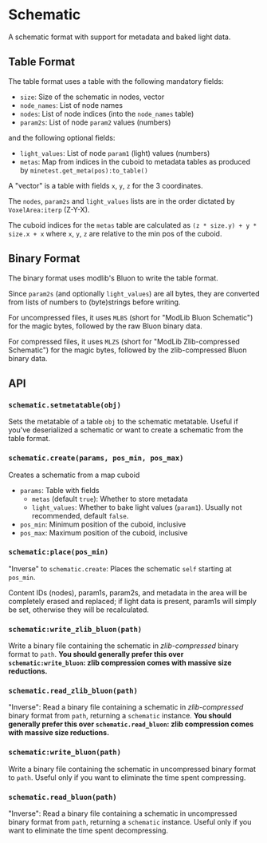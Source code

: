 # Schematic

A schematic format with support for metadata and baked light data.

## Table Format

The table format uses a table with the following mandatory fields:

* `size`: Size of the schematic in nodes, vector
* `node_names`: List of node names
* `nodes`: List of node indices (into the `node_names` table)
* `param2s`: List of node `param2` values (numbers)

and the following optional fields:

* `light_values`: List of node `param1` (light) values (numbers)
* `metas`: Map from indices in the cuboid to metadata tables as produced by `minetest.get_meta(pos):to_table()`

A "vector" is a table with fields `x`, `y`, `z` for the 3 coordinates.

The `nodes`, `param2s` and `light_values` lists are in the order dictated by `VoxelArea:iterp` (Z-Y-X).

The cuboid indices for the `metas` table are calculated as `(z * size.y) + y * size.x + x` where `x`, `y`, `z` are relative to the min pos of the cuboid.

## Binary Format

The binary format uses modlib's Bluon to write the table format.

Since `param2s` (and optionally `light_values`) are all bytes, they are converted from lists of numbers to (byte)strings before writing.

For uncompressed files, it uses `MLBS` (short for "ModLib Bluon Schematic") for the magic bytes, 
followed by the raw Bluon binary data.

For compressed files, it uses `MLZS` (short for "ModLib Zlib-compressed Schematic") for the magic bytes,
followed by the zlib-compressed Bluon binary data.

## API

### `schematic.setmetatable(obj)`

Sets the metatable of a table `obj` to the schematic metatable.
Useful if you've deserialized a schematic or want to create a schematic from the table format.

### `schematic.create(params, pos_min, pos_max)`

Creates a schematic from a map cuboid

* `params`: Table with fields
	* `metas` (default `true`): Whether to store metadata
	* `light_values`: Whether to bake light values (`param1`).
	  Usually not recommended, default `false`.
* `pos_min`: Minimum position of the cuboid, inclusive
* `pos_max`: Maximum position of the cuboid, inclusive

### `schematic:place(pos_min)`

"Inverse" to `schematic.create`: Places the schematic `self` starting at `pos_min`.

Content IDs (nodes), param1s, param2s, and metadata in the area will be completely erased and replaced; if light data is present, param1s will simply be set, otherwise they will be recalculated.

### `schematic:write_zlib_bluon(path)`

Write a binary file containing the schematic in *zlib-compressed* binary format to `path`.
**You should generally prefer this over `schematic:write_bluon`: zlib compression comes with massive size reductions.**

### `schematic.read_zlib_bluon(path)`

"Inverse": Read a binary file containing a schematic in *zlib-compressed* binary format from `path`, returning a `schematic` instance.
**You should generally prefer this over `schematic.read_bluon`: zlib compression comes with massive size reductions.**

### `schematic:write_bluon(path)`

Write a binary file containing the schematic in uncompressed binary format to `path`.
Useful only if you want to eliminate the time spent compressing.

### `schematic.read_bluon(path)`

"Inverse": Read a binary file containing a schematic in uncompressed binary format from `path`, returning a `schematic` instance.
Useful only if you want to eliminate the time spent decompressing.
